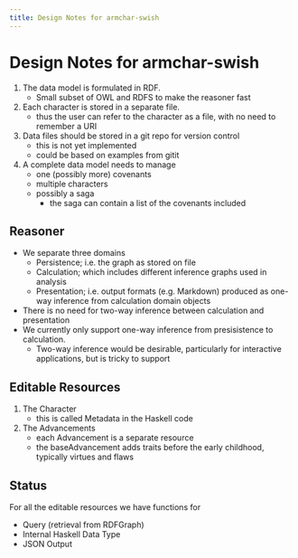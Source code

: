 ```yaml
---
title: Design Notes for armchar-swish
---
```


# Design Notes for armchar-swish

1.  The data model is formulated in RDF.
    + Small subset of OWL and RDFS to make the reasoner fast
2.  Each character is stored in a separate file.
    + thus the user can refer to the character as a file, with no need
      to remember a URI
3.  Data files should be stored in a git repo for version control
    + this is not yet implemented
    + could be based on examples from gitit
4.  A complete data model needs to manage
    + one (possibly more) covenants
    + multiple characters
    + possibly a saga
        + the saga can contain a list of the covenants included

## Reasoner

+ We separate three domains
	+ Persistence; i.e. the graph as stored on file
	+ Calculation; which includes different inference graphs used in analysis
	+ Presentation; i.e. output formats (e.g. Markdown) produced as one-way inference from calculation domain objects
+ There is no need for two-way inference between calculation and presentation
+ We currently only support one-way inference from presisistence to calculation.
	+ Two-way inference would be desirable, particularly for interactive applications, but is tricky to support


## Editable Resources

1.  The Character
    - this is called Metadata in the Haskell code
2.  The Advancements
    - each Advancement is a separate resource
    - the baseAdvancement adds traits before the early childhood, typically virtues and flaws

## Status

For all the editable resources we have functions for

- Query (retrieval from RDFGraph)
- Internal Haskell Data Type
- JSON Output

